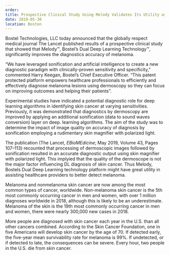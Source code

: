 ```yaml
---
order: 
title: Prospective Clinical Study Using Melody Validates Its Utility as Diagnostic for Melanoma
date: 2019-05-30
location: Boston
---
```

Bostel Technologies, LLC today announced that the globally respect medical journal The Lancet published results of a prospective clinical study that showed that Melody™, Bostel’s Dual Deep Learning Technology™, significantly improves the diagnostics accuracy of melanoma.

“We have leveraged sonification and artificial intelligence to create a new diagnostic paradigm with clinically-proven sensitivity and specificity,” commented Harry Keegan, Bostel’s Chief Executive Officer.  “This patent protected platform empowers healthcare professionals to efficiently and effectively diagnose melanoma lesions using dermoscopy so they can focus on improving outcomes and helping their patients”.

Experimental studies have indicated a potential diagnostic role for deep learning algorithms in identifying skin cancer at varying sensitivities. Previously, it was demonstrated that diagnostics by dermoscopy are improved by applying an additional sonification (data to sound waves conversion) layer on deep. learning algorithms. The aim of the study was to determine the impact of image quality on accuracy of diagnosis by sonification employing a rudimentary skin magnifier with polarized light.

The publication (The Lancet, <em>EBioMEdicine</em>; May 2019, Volume 43, Pages 107–113) recounted that processing of dermoscopic images followed by sonification resulted in an accurate diagnostic output using skin magnifier with polarized light.  This implyied that the quality of the dermoscope is not the major factor influencing DL diagnosis of skin cancer.   Thus Melody, Bostels Dual Deep Learning technology platform might have great utility in assisting healthcare providers to better detect melanoma.

Melanoma and nonmelanoma skin cancer are now among the most common types of cancer, worldwide.  Non-melanoma skin cancer is the 5th most commonly occurring cancer in men and women, with over 1 million diagnoses worldwide in 2018, although this is likely to be an underestimate.  Melanoma of the skin is the 19th most commonly occurring cancer in men and women, there were nearly 300,000 new cases in 2018.  

More people are diagnosed with skin cancer each year in the U.S. than all other cancers combined.  According to the Skin Cancer Foundation, one in five Americans will develop skin cancer by the age of 70.  If detected early, the five-year mean survivability rate for melanoma is 99%.  If undetected, or if detected to late, the consequences can be severe.  Every hour, two people in the U.S. die from skin cancer.   
